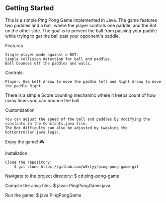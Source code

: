 ## Getting Started

This is a simple Ping Pong Game implemented in Java. The game features two paddles and a ball, where the player controls one paddle, and the Bot on the other side. The goal is to prevent the ball from passing your paddle while trying to get the ball past your opponent's paddle.

Features

    Single-player mode against a BOT.
    Simple collision detection for ball and paddles.
    Ball bounces off the paddles and walls.

Controls:

    Player: Use Left Arrow to move the paddle left and Right Arrow to move the paddle Right.
   
There is a simple Score counting mechaninc where it keeps count of how many times you can bounce the ball.

Customization

    You can adjust the speed of the ball and paddles by modifying the constants in the Constants.java file.
    The Bot difficulty can also be adjusted by tweaking the botController.java logic.

Enjoy the game! 🎮


Installation

    Clone the repository:
        $ git clone https://github.com/w0rtyy/ping-pong-game.git

Navigate to the project directory:
        $ cd ping-pong-game

Compile the Java files: 
        $ javac PingPongGame.java

Run the game:
        $ java PingPongGame